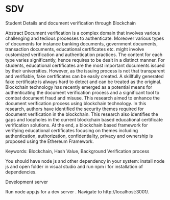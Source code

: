 # SDV
Student Details and document verification through Blockchain

Abstract
Document verification is a complex domain that involves various challenging and tedious
processes to authenticate. Moreover various types of documents for instance banking documents,
government documents, transaction documents, educational certificates etc. might involve
customized verification and authentication practices. The content for each type varies significantly,
hence requires to be dealt in a distinct manner. For students, educational certificates are the most
important documents issued by their universities. However, as the issuing process is not that
transparent and verifiable, fake certificates can be easily created. A skillfully generated fake
certificate is always hard to detect and can be treated as the original. Blockchain technology has
recently emerged as a potential means for authenticating the document verification process and a
significant tool to combat document fraud and misuse. This research aimed to enhance the
document verification process using blockchain technology. In this research, authors have
identified the security themes required for document verification in the blockchain. This research
also identifies the gaps and loopholes in the current blockchain based educational certificate
verification solutions. At the end, a blockchain based framework for verifying educational
certificates focusing on themes including authentication, authorization, confidentiality, privacy and
ownership is proposed using the Ethereum Framework.

Keywords: Blockchain, Hash Value, Background Verification process

You should have node js and other dependency in your system:
install node js and open folder in visual studio and run npm i for installation of dependencies.

Development server

Run node app.js for a dev server . Navigate to http://localhost:3001/.

 

